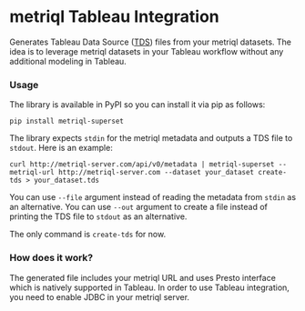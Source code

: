 # metriql Tableau Integration

Generates Tableau Data Source ([TDS](https://help.tableau.com/current/pro/desktop/en-us/environ_filesandfolders.htm#content-body)) files from your metriql datasets.
The idea is to leverage metriql datasets in your Tableau workflow without any additional modeling in Tableau.

### Usage

The library is available in PyPI so you can install it via pip as follows:

```
pip install metriql-superset
```

The library expects `stdin` for the metriql metadata and outputs a TDS file to `stdout`. Here is an example:

```
curl http://metriql-server.com/api/v0/metadata | metriql-superset --metriql-url http://metriql-server.com --dataset your_dataset create-tds > your_dataset.tds
```

You can use `--file` argument instead of reading the metadata from `stdin` as an alternative.
You can use `--out` argument to create a file instead of printing the TDS file to `stdout` as an alternative.

The only command is `create-tds` for now.

### How does it work?

The generated file includes your metriql URL and uses Presto interface which is natively supported in Tableau. In order to use Tableau integration, you need to enable JDBC in your metriql server.
